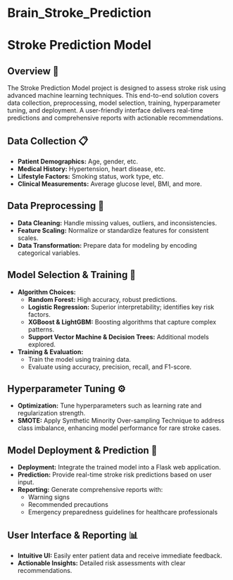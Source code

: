 # Brain_Stroke_Prediction

# Stroke Prediction Model

## Overview 🚀
The Stroke Prediction Model project is designed to assess stroke risk using advanced machine learning techniques. This end-to-end solution covers data collection, preprocessing, model selection, training, hyperparameter tuning, and deployment. A user-friendly interface delivers real-time predictions and comprehensive reports with actionable recommendations.

## Data Collection 📋
- **Patient Demographics:** Age, gender, etc.
- **Medical History:** Hypertension, heart disease, etc.
- **Lifestyle Factors:** Smoking status, work type, etc.
- **Clinical Measurements:** Average glucose level, BMI, and more.

## Data Preprocessing 🧹
- **Data Cleaning:** Handle missing values, outliers, and inconsistencies.
- **Feature Scaling:** Normalize or standardize features for consistent scales.
- **Data Transformation:** Prepare data for modeling by encoding categorical variables.

## Model Selection & Training 🤖
- **Algorithm Choices:**
  - **Random Forest:** High accuracy, robust predictions.
  - **Logistic Regression:** Superior interpretability; identifies key risk factors.
  - **XGBoost & LightGBM:** Boosting algorithms that capture complex patterns.
  - **Support Vector Machine & Decision Trees:** Additional models explored.
- **Training & Evaluation:**
  - Train the model using training data.
  - Evaluate using accuracy, precision, recall, and F1-score.

## Hyperparameter Tuning ⚙️
- **Optimization:** Tune hyperparameters such as learning rate and regularization strength.
- **SMOTE:** Apply Synthetic Minority Over-sampling Technique to address class imbalance, enhancing model performance for rare stroke cases.

## Model Deployment & Prediction 🚀
- **Deployment:** Integrate the trained model into a Flask web application.
- **Prediction:** Provide real-time stroke risk predictions based on user input.
- **Reporting:** Generate comprehensive reports with:
  - Warning signs
  - Recommended precautions
  - Emergency preparedness guidelines for healthcare professionals

## User Interface & Reporting 📊
- **Intuitive UI:** Easily enter patient data and receive immediate feedback.
- **Actionable Insights:** Detailed risk assessments with clear recommendations.

